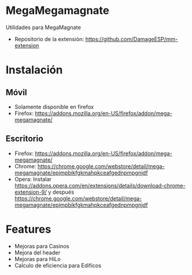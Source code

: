 # MegaMegamagnate

Utilidades para MegaMagnate

- Repositorio de la extensión: https://github.com/DamageESP/mm-extension

# Instalación
## Móvil

- Solamente disponible en firefox
- Firefox: https://addons.mozilla.org/en-US/firefox/addon/mega-megamagnate/

## Escritorio

- Firefox: https://addons.mozilla.org/en-US/firefox/addon/mega-megamagnate/
- Chrome: https://chrome.google.com/webstore/detail/mega-megamagnate/epjmpbikfgkmahpkceafgednpmpgnjdf
- Opera: Instalar https://addons.opera.com/en/extensions/details/download-chrome-extension-9/ y después https://chrome.google.com/webstore/detail/mega-megamagnate/epjmpbikfgkmahpkceafgednpmpgnjdf

# Features

- Mejoras para Casinos
- Mejora del header
- Mejoras para HiLo
- Calculo de eficiencia para Edificos
